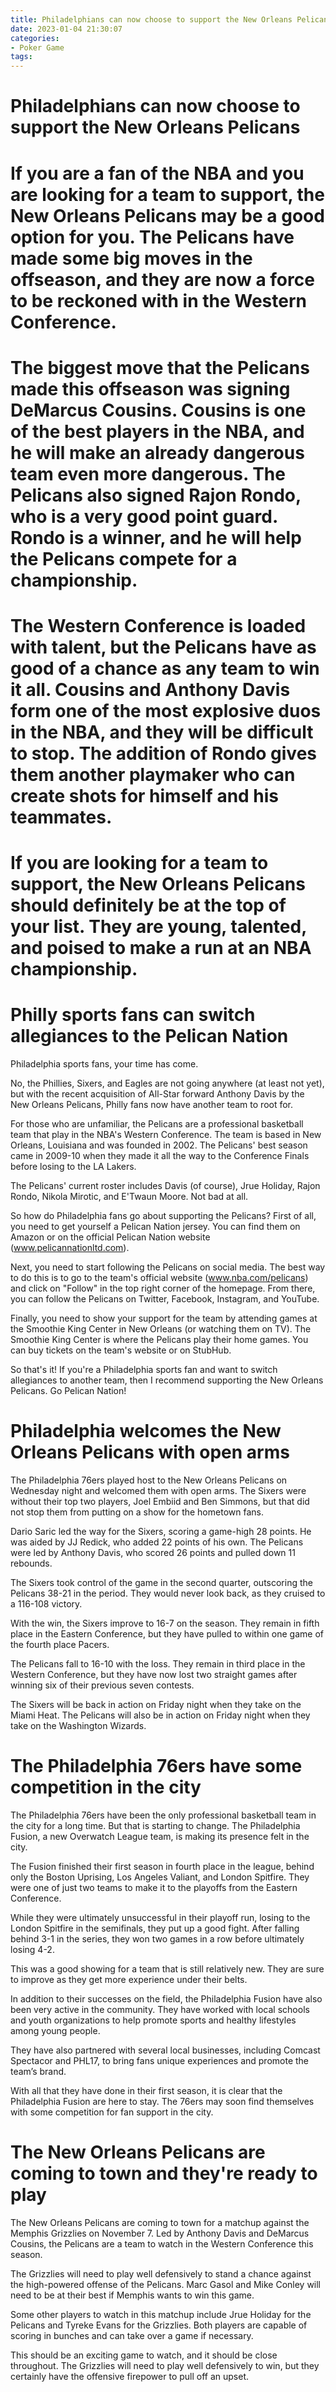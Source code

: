 ```yaml
---
title: Philadelphians can now choose to support the New Orleans Pelicans
date: 2023-01-04 21:30:07
categories:
- Poker Game
tags:
---
```



#  Philadelphians can now choose to support the New Orleans Pelicans

#

# If you are a fan of the NBA and you are looking for a team to support, the New Orleans Pelicans may be a good option for you. The Pelicans have made some big moves in the offseason, and they are now a force to be reckoned with in the Western Conference.

#

# The biggest move that the Pelicans made this offseason was signing DeMarcus Cousins. Cousins is one of the best players in the NBA, and he will make an already dangerous team even more dangerous. The Pelicans also signed Rajon Rondo, who is a very good point guard. Rondo is a winner, and he will help the Pelicans compete for a championship.

#

# The Western Conference is loaded with talent, but the Pelicans have as good of a chance as any team to win it all. Cousins and Anthony Davis form one of the most explosive duos in the NBA, and they will be difficult to stop. The addition of Rondo gives them another playmaker who can create shots for himself and his teammates.

#

# If you are looking for a team to support, the New Orleans Pelicans should definitely be at the top of your list. They are young, talented, and poised to make a run at an NBA championship.

#  Philly sports fans can switch allegiances to the Pelican Nation

Philadelphia sports fans, your time has come.

No, the Phillies, Sixers, and Eagles are not going anywhere (at least not yet), but with the recent acquisition of All-Star forward Anthony Davis by the New Orleans Pelicans, Philly fans now have another team to root for.

For those who are unfamiliar, the Pelicans are a professional basketball team that play in the NBA's Western Conference. The team is based in New Orleans, Louisiana and was founded in 2002. The Pelicans' best season came in 2009-10 when they made it all the way to the Conference Finals before losing to the LA Lakers.

The Pelicans' current roster includes Davis (of course), Jrue Holiday, Rajon Rondo, Nikola Mirotic, and E'Twaun Moore. Not bad at all.

So how do Philadelphia fans go about supporting the Pelicans? First of all, you need to get yourself a Pelican Nation jersey. You can find them on Amazon or on the official Pelican Nation website (www.pelicannationltd.com).

Next, you need to start following the Pelicans on social media. The best way to do this is to go to the team's official website (www.nba.com/pelicans) and click on "Follow" in the top right corner of the homepage. From there, you can follow the Pelicans on Twitter, Facebook, Instagram, and YouTube.

Finally, you need to show your support for the team by attending games at the Smoothie King Center in New Orleans (or watching them on TV). The Smoothie King Center is where the Pelicans play their home games. You can buy tickets on the team's website or on StubHub.

So that's it! If you're a Philadelphia sports fan and want to switch allegiances to another team, then I recommend supporting the New Orleans Pelicans. Go Pelican Nation!

#  Philadelphia welcomes the New Orleans Pelicans with open arms

The Philadelphia 76ers played host to the New Orleans Pelicans on Wednesday night and welcomed them with open arms. The Sixers were without their top two players, Joel Embiid and Ben Simmons, but that did not stop them from putting on a show for the hometown fans.

Dario Saric led the way for the Sixers, scoring a game-high 28 points. He was aided by JJ Redick, who added 22 points of his own. The Pelicans were led by Anthony Davis, who scored 26 points and pulled down 11 rebounds.

The Sixers took control of the game in the second quarter, outscoring the Pelicans 38-21 in the period. They would never look back, as they cruised to a 116-108 victory.

With the win, the Sixers improve to 16-7 on the season. They remain in fifth place in the Eastern Conference, but they have pulled to within one game of the fourth place Pacers.

The Pelicans fall to 16-10 with the loss. They remain in third place in the Western Conference, but they have now lost two straight games after winning six of their previous seven contests.

The Sixers will be back in action on Friday night when they take on the Miami Heat. The Pelicans will also be in action on Friday night when they take on the Washington Wizards.

#  The Philadelphia 76ers have some competition in the city

The Philadelphia 76ers have been the only professional basketball team in the city for a long time. But that is starting to change. The Philadelphia Fusion, a new Overwatch League team, is making its presence felt in the city.

The Fusion finished their first season in fourth place in the league, behind only the Boston Uprising, Los Angeles Valiant, and London Spitfire. They were one of just two teams to make it to the playoffs from the Eastern Conference.

While they were ultimately unsuccessful in their playoff run, losing to the London Spitfire in the semifinals, they put up a good fight. After falling behind 3-1 in the series, they won two games in a row before ultimately losing 4-2.

This was a good showing for a team that is still relatively new. They are sure to improve as they get more experience under their belts.

In addition to their successes on the field, the Philadelphia Fusion have also been very active in the community. They have worked with local schools and youth organizations to help promote sports and healthy lifestyles among young people.

They have also partnered with several local businesses, including Comcast Spectacor and PHL17, to bring fans unique experiences and promote the team’s brand.

With all that they have done in their first season, it is clear that the Philadelphia Fusion are here to stay. The 76ers may soon find themselves with some competition for fan support in the city.

#  The New Orleans Pelicans are coming to town and they're ready to play

The New Orleans Pelicans are coming to town for a matchup against the Memphis Grizzlies on November 7. Led by Anthony Davis and DeMarcus Cousins, the Pelicans are a team to watch in the Western Conference this season.

The Grizzlies will need to play well defensively to stand a chance against the high-powered offense of the Pelicans. Marc Gasol and Mike Conley will need to be at their best if Memphis wants to win this game.

Some other players to watch in this matchup include Jrue Holiday for the Pelicans and Tyreke Evans for the Grizzlies. Both players are capable of scoring in bunches and can take over a game if necessary.

This should be an exciting game to watch, and it should be close throughout. The Grizzlies will need to play well defensively to win, but they certainly have the offensive firepower to pull off an upset.